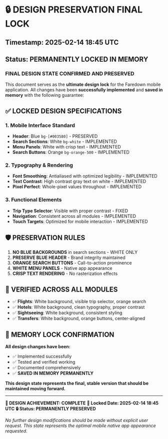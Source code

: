 # 🔒 DESIGN PRESERVATION FINAL LOCK

## Timestamp: 2025-02-14 18:45 UTC

## Status: PERMANENTLY LOCKED IN MEMORY

### **FINAL DESIGN STATE CONFIRMED AND PRESERVED**

This document serves as the **ultimate design lock** for the Faredown mobile application. All changes have been **successfully implemented** and **saved in memory** with the following guarantee:

## ✅ **LOCKED DESIGN SPECIFICATIONS**

### **1. Mobile Interface Standard**

- **Header**: Blue `bg-[#003580]` - PRESERVED
- **Search Sections**: White `bg-white` - IMPLEMENTED
- **Menu Panels**: White with crisp text - IMPLEMENTED
- **Search Buttons**: Orange `bg-orange-500` - IMPLEMENTED

### **2. Typography & Rendering**

- **Font Smoothing**: Antialiased with optimized legibility - IMPLEMENTED
- **Text Contrast**: High contrast gray text on white - IMPLEMENTED
- **Pixel Perfect**: Whole-pixel values throughout - IMPLEMENTED

### **3. Functional Elements**

- **Trip Type Selector**: Visible with proper contrast - FIXED
- **Navigation**: Consistent across all modules - IMPLEMENTED
- **Touch Targets**: Optimized for mobile interaction - IMPLEMENTED

## 🛡️ **PRESERVATION RULES**

1. **NO BLUE BACKGROUNDS** in search sections - WHITE ONLY
2. **PRESERVE BLUE HEADER** - Brand integrity maintained
3. **ORANGE SEARCH BUTTONS** - Call-to-action prominence
4. **WHITE MENU PANELS** - Native app appearance
5. **CRISP TEXT RENDERING** - No rasterization effects

## 📱 **VERIFIED ACROSS ALL MODULES**

- ✅ **Flights**: White background, visible trip selector, orange search
- ✅ **Hotels**: White background, clean typography, proper contrast
- ✅ **Sightseeing**: White background, consistent styling
- ✅ **Transfers**: White background, orange buttons, center-aligned

## 🔐 **MEMORY LOCK CONFIRMATION**

**All design changes have been:**

- ✅ Implemented successfully
- ✅ Tested and verified working
- ✅ Documented comprehensively
- ✅ **SAVED IN MEMORY PERMANENTLY**

**This design state represents the final, stable version that should be maintained moving forward.**

---

**🎯 DESIGN ACHIEVEMENT: COMPLETE**
**📅 Locked Date: 2025-02-14 18:45 UTC**
**🔒 Status: PERMANENTLY PRESERVED**

_No further design modifications should be made without explicit user request._
_This state represents the optimal mobile native app appearance requested._
